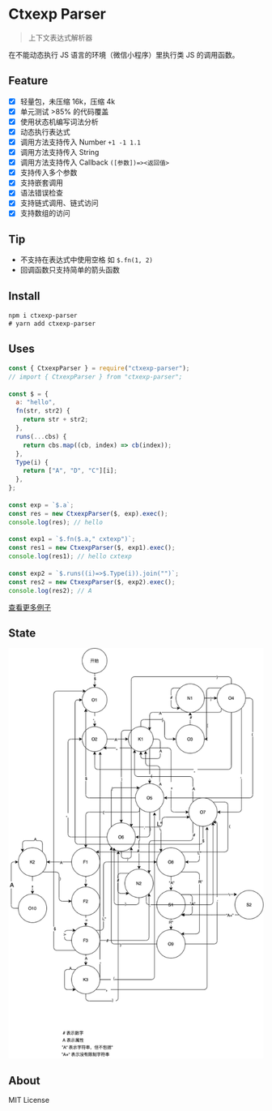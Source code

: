 # Ctxexp Parser

> 上下文表达式解析器

在不能动态执行 JS 语言的环境（微信小程序）里执行类 JS 的调用函数。

## Feature

- [x] 轻量包，未压缩 16k，压缩 4k
- [x] 单元测试 >85% 的代码覆盖
- [x] 使用状态机编写词法分析
- [x] 动态执行表达式
- [x] 调用方法支持传入 Number `+1 -1 1.1`
- [x] 调用方法支持传入 String
- [x] 调用方法支持传入 Callback `([参数])=><返回值>`
- [x] 支持传入多个参数
- [x] 支持嵌套调用
- [x] 语法错误检查
- [x] 支持链式调用、链式访问
- [x] 支持数组的访问

## Tip

- 不支持在表达式中使用空格 如 `$.fn(1, 2)`
- 回调函数只支持简单的箭头函数

## Install

```
npm i ctxexp-parser
# yarn add ctxexp-parser
```

## Uses

```js
const { CtxexpParser } = require("ctxexp-parser");
// import { CtxexpParser } from "ctxexp-parser";

const $ = {
  a: "hello",
  fn(str, str2) {
    return str + str2;
  },
  runs(...cbs) {
    return cbs.map((cb, index) => cb(index));
  },
  Type(i) {
    return ["A", "D", "C"][i];
  },
};

const exp = `$.a`;
const res = new CtxexpParser($, exp).exec();
console.log(res); // hello

const exp1 = `$.fn($.a," cxtexp")`;
const res1 = new CtxexpParser($, exp1).exec();
console.log(res1); // hello cxtexp

const exp2 = `$.runs((i)=>$.Type(i)).join("")`;
const res2 = new CtxexpParser($, exp2).exec();
console.log(res2); // A
```

[查看更多例子](https://github.com/WumaCoder/ctxexp-parser/blob/main/test/index.spec.ts)

## State

![state](./status.png)

## About

MIT License
